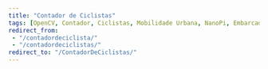 ```yaml
---
title: "Contador de Ciclistas"
tags: [OpenCV, Contador, Ciclistas, Mobilidade Urbana, NanoPi, Embarcados, 3G, 4G, Programacao, C, C++, "Visao Computacional"]
redirect_from:
 - "/contadordeciclista/"
 - "/contadordeciclistas/"
redirect_to: "/ContadorDeCiclistas/"
---
```

